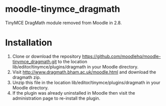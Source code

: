 moodle-tinymce_dragmath
=======================

TinyMCE DragMath module removed from Moodle in 2.8.

Installation
=======================

1. Clone or download the repository https://github.com/moodlehq/moodle-tinymce_dragmath.git to the location
lib/editor/tinymce/plugins/dragmath in your Moodle directory.
2. Visit http://www.dragmath.bham.ac.uk/moodle.html and download the dragmath zip.
3. Unzip this file in the location lib/editor/tinymce/plugins/dragmath in your Moodle directory.
4. If the plugin was already uninstalled in Moodle then visit the administration page to re-install the plugin.
